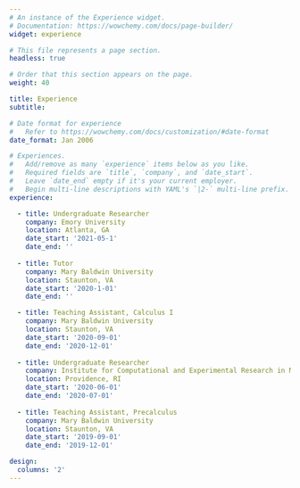```yaml
---
# An instance of the Experience widget.
# Documentation: https://wowchemy.com/docs/page-builder/
widget: experience

# This file represents a page section.
headless: true

# Order that this section appears on the page.
weight: 40

title: Experience
subtitle:

# Date format for experience
#   Refer to https://wowchemy.com/docs/customization/#date-format
date_format: Jan 2006

# Experiences.
#   Add/remove as many `experience` items below as you like.
#   Required fields are `title`, `company`, and `date_start`.
#   Leave `date_end` empty if it's your current employer.
#   Begin multi-line descriptions with YAML's `|2-` multi-line prefix.
experience:

  - title: Undergraduate Researcher
    company: Emory University
    location: Atlanta, GA
    date_start: '2021-05-1'
    date_end: ''
    
  - title: Tutor
    company: Mary Baldwin University 
    location: Staunton, VA
    date_start: '2020-1-01'
    date_end: ''

  - title: Teaching Assistant, Calculus I
    company: Mary Baldwin University
    location: Staunton, VA
    date_start: '2020-09-01'
    date_end: '2020-12-01'
    
  - title: Undergraduate Researcher
    company: Institute for Computational and Experimental Research in Mathematics, Brown University
    location: Providence, RI
    date_start: '2020-06-01'
    date_end: '2020-07-01'
        
  - title: Teaching Assistant, Precalculus
    company: Mary Baldwin University
    location: Staunton, VA
    date_start: '2019-09-01'
    date_end: '2019-12-01'

design:
  columns: '2'
---
```

